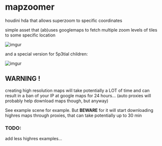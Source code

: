 # mapzoomer
houdini hda that allows superzoom to specific coordinates

simple asset that (ab)uses googlemaps to fetch multiple zoom levels of tiles to some specific location

![imgur](https://i.imgur.com/KQXpRyZ.gif)

and a special version for 5p3tial children:

![imgur](https://im.ezgif.com/tmp/ezgif-1-7bd427d0f8.gif)

## WARNING !
creating high resolution maps will take potentially a LOT of time and can result in a ban of your IP at google maps for 24 hours... (auto proxies will probably help download maps though, but anyway)

See example scene for example. But **BEWARE** for it will start downloading highres maps through proxies, that can take potentially up to 30 min

### TODO:
add less highres examples...
